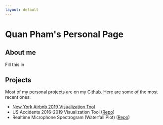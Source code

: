 ```yaml
---
layout: default
---
```


# Quan Pham's Personal Page

## About me

Fill this in

## Projects

Most of my personal projects are on my [Github](https://github.com/phamminhquan). Here are some of the most recent ones:

* [New York Airbnb 2019 Visualization Tool](./pages/ny_airbnb_2019/ny_airbnb_2019.md)
* US Accidents 2016-2019 Visualization Tool ([Repo](https://github.com/phamminhquan/filtered_us_accidents_2019))
* Realtime Microphone Spectrogram (Waterfall Plot) ([Repo](https://github.com/phamminhquan/mic_spectrogram))
